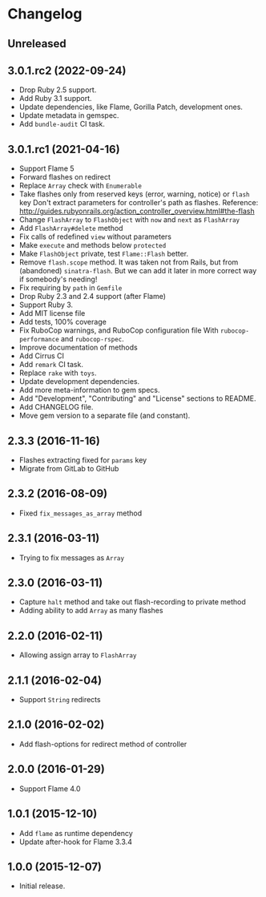 # Changelog

## Unreleased

## 3.0.1.rc2 (2022-09-24)

*   Drop Ruby 2.5 support.
*   Add Ruby 3.1 support.
*   Update dependencies, like Flame, Gorilla Patch, development ones.
*   Update metadata in gemspec.
*   Add `bundle-audit` CI task.

## 3.0.1.rc1 (2021-04-16)

*   Support Flame 5
*   Forward flashes on redirect
*   Replace `Array` check with `Enumerable`
*   Take flashes only from reserved keys (error, warning, notice) or `flash` key
    Don't extract parameters for controller's path as flashes.
    Reference: <http://guides.rubyonrails.org/action_controller_overview.html#the-flash>
*   Change `FlashArray` to `FlashObject` with `now` and `next` as `FlashArray`
*   Add `FlashArray#delete` method
*   Fix calls of redefined `view` without parameters
*   Make `execute` and methods below `protected`
*   Make `FlashObject` private, test `Flame::Flash` better.
*   Remove `flash.scope` method.
    It was taken not from Rails, but from (abandoned) `sinatra-flash`.
    But we can add it later in more correct way if somebody's needing!
*   Fix requiring by `path` in `Gemfile`
*   Drop Ruby 2.3 and 2.4 support (after Flame)
*   Support Ruby 3.
*   Add MIT license file
*   Add tests, 100% coverage
*   Fix RuboCop warnings, and RuboCop configuration file
    With `rubocop-performance` and `rubocop-rspec`.
*   Improve documentation of methods
*   Add Cirrus CI
*   Add `remark` CI task.
*   Replace `rake` with `toys`.
*   Update development dependencies.
*   Add more meta-information to gem specs.
*   Add "Development", "Contributing" and "License" sections to README.
*   Add CHANGELOG file.
*   Move gem version to a separate file (and constant).

## 2.3.3 (2016-11-16)

*   Flashes extracting fixed for `params` key
*   Migrate from GitLab to GitHub

## 2.3.2 (2016-08-09)

*   Fixed `fix_messages_as_array` method

## 2.3.1 (2016-03-11)

*   Trying to fix messages as `Array`

## 2.3.0 (2016-03-11)

*   Capture `halt` method and take out flash-recording to private method
*   Adding ability to add `Array` as many flashes

## 2.2.0 (2016-02-11)

*   Allowing assign array to `FlashArray`

## 2.1.1 (2016-02-04)

*   Support `String` redirects

## 2.1.0 (2016-02-02)

*   Add flash-options for redirect method of controller

## 2.0.0 (2016-01-29)

*   Support Flame 4.0

## 1.0.1 (2015-12-10)

*   Add `flame` as runtime dependency
*   Update after-hook for Flame 3.3.4

## 1.0.0 (2015-12-07)

*   Initial release.
